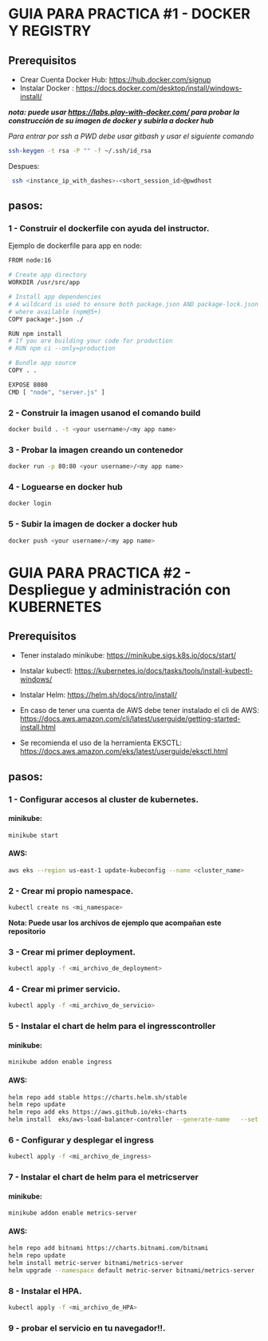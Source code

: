 # GUIA PARA PRACTICA #1 - DOCKER Y REGISTRY

## Prerequisitos

- Crear Cuenta Docker Hub: https://hub.docker.com/signup
- Instalar Docker : https://docs.docker.com/desktop/install/windows-install/

***nota: puede usar https://labs.play-with-docker.com/ para probar la construcción de  su imagen de docker y subirla a docker hub***

*Para entrar por ssh a PWD debe usar gitbash y usar el siguiente comando*
```sh
ssh-keygen -t rsa -P "" -f ~/.ssh/id_rsa
```
Despues: 
```sh
 ssh <instance_ip_with_dashes>-<short_session_id>@pwdhost
```
## pasos:

### 1 - Construir el dockerfile con ayuda del instructor.

Ejemplo de dockerfile para app en node: 
```sh
FROM node:16

# Create app directory
WORKDIR /usr/src/app

# Install app dependencies
# A wildcard is used to ensure both package.json AND package-lock.json are copied
# where available (npm@5+)
COPY package*.json ./

RUN npm install
# If you are building your code for production
# RUN npm ci --only=production

# Bundle app source
COPY . .

EXPOSE 8080
CMD [ "node", "server.js" ]
```

### 2 - Construir la  imagen usanod el comando build
```sh
docker build . -t <your username>/<my app name>
```

### 3 - Probar la imagen creando un contenedor
```sh
docker run -p 80:80 <your username>/<my app name>
```

### 4 - Loguearse en docker hub
```sh
docker login
```

### 5 - Subir la imagen de docker a docker hub
```sh
docker push <your username>/<my app name>
```

# GUIA PARA PRACTICA #2 - Despliegue y administración con KUBERNETES

## Prerequisitos

- Tener instalado minikube: https://minikube.sigs.k8s.io/docs/start/
- Instalar kubectl: https://kubernetes.io/docs/tasks/tools/install-kubectl-windows/

- Instalar Helm: https://helm.sh/docs/intro/install/

- En caso de tener una cuenta de AWS debe tener instalado el cli de AWS: https://docs.aws.amazon.com/cli/latest/userguide/getting-started-install.html

- Se recomienda el uso de la herramienta EKSCTL: https://docs.aws.amazon.com/eks/latest/userguide/eksctl.html

## pasos:

### 1 - Configurar accesos al cluster de kubernetes.

#### minikube: 

```sh
minikube start
```
#### AWS: 
```sh
aws eks --region us-east-1 update-kubeconfig --name <cluster_name>
```


### 2 - Crear mi propio namespace.
```sh
kubectl create ns <mi_namespace>
```
**Nota: Puede usar los archivos de ejemplo que acompañan este repositorio**
### 3 - Crear mi primer deployment.

```sh
kubectl apply -f <mi_archivo_de_deployment>
```
### 4 - Crear mi primer servicio.

```sh
kubectl apply -f <mi_archivo_de_servicio>
```

### 5 - Instalar el chart de helm para el ingresscontroller

#### minikube: 

```sh
minikube addon enable ingress
```
#### AWS: 
```sh
helm repo add stable https://charts.helm.sh/stable
helm repo update
helm repo add eks https://aws.github.io/eks-charts
helm install  eks/aws-load-balancer-controller --generate-name   --set autoDiscoverAwsRegion=true --set autoDiscoverAwsVpcID=true --set clusterName=<cluster name> --namespace <namespace>
```
### 6 - Configurar y desplegar el ingress
```sh
kubectl apply -f <mi_archivo_de_ingress>
```

### 7 - Instalar el chart de helm para el metricserver

#### minikube: 

```sh
minikube addon enable metrics-server
```
#### AWS: 
```sh
helm repo add bitnami https://charts.bitnami.com/bitnami
helm repo update
helm install metric-server bitnami/metrics-server
helm upgrade --namespace default metric-server bitnami/metrics-server --set apiService.create=true
```

### 8 - Instalar el HPA.

```sh
kubectl apply -f <mi_archivo_de_HPA>
```

### 9 - probar el servicio en tu navegador!!.